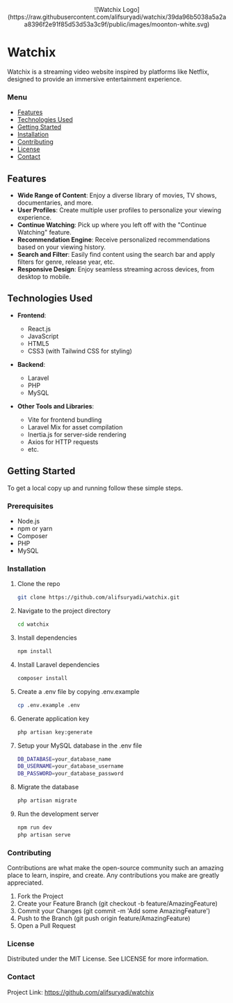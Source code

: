 <div style="text-align:center;">
    ![Watchix Logo](https://raw.githubusercontent.com/alifsuryadi/watchix/39da96b5038a5a2aa8396f2e91f85d53d53a3c9f/public/images/moonton-white.svg)
</div>

# Watchix

Watchix is a streaming video website inspired by platforms like Netflix, designed to provide an immersive entertainment experience.

### Menu

-   [Features](#Features)
-   [Technologies Used](#Technologies-Used)
-   [Getting Started](#Getting-Started)
-   [Installation](#Installation)
-   [Contributing](#Contributing)
-   [License](#License)
-   [Contact](#Contact)

## Features

-   **Wide Range of Content**: Enjoy a diverse library of movies, TV shows, documentaries, and more.
-   **User Profiles**: Create multiple user profiles to personalize your viewing experience.
-   **Continue Watching**: Pick up where you left off with the "Continue Watching" feature.
-   **Recommendation Engine**: Receive personalized recommendations based on your viewing history.
-   **Search and Filter**: Easily find content using the search bar and apply filters for genre, release year, etc.
-   **Responsive Design**: Enjoy seamless streaming across devices, from desktop to mobile.

## Technologies Used

-   **Frontend**:

    -   React.js
    -   JavaScript
    -   HTML5
    -   CSS3 (with Tailwind CSS for styling)

-   **Backend**:

    -   Laravel
    -   PHP
    -   MySQL

-   **Other Tools and Libraries**:
    -   Vite for frontend bundling
    -   Laravel Mix for asset compilation
    -   Inertia.js for server-side rendering
    -   Axios for HTTP requests
    -   etc.

## Getting Started

To get a local copy up and running follow these simple steps.

### Prerequisites

-   Node.js
-   npm or yarn
-   Composer
-   PHP
-   MySQL

### Installation

1. Clone the repo
    ```sh
    git clone https://github.com/alifsuryadi/watchix.git
    ```
2. Navigate to the project directory
    ```sh
    cd watchix
    ```
3. Install dependencies
    ```sh
    npm install
    ```
4. Install Laravel dependencies
    ```sh
    composer install
    ```
5. Create a .env file by copying .env.example
    ```sh
    cp .env.example .env
    ```
6. Generate application key
    ```sh
    php artisan key:generate
    ```
7. Setup your MySQL database in the .env file
    ```sh
    DB_DATABASE=your_database_name
    DB_USERNAME=your_database_username
    DB_PASSWORD=your_database_password
    ```
8. Migrate the database
    ```sh
    php artisan migrate
    ```
9. Run the development server
    ```sh
    npm run dev
    php artisan serve
    ```

### Contributing

Contributions are what make the open-source community such an amazing place to learn, inspire, and create. Any contributions you make are greatly appreciated.

1. Fork the Project
2. Create your Feature Branch (git checkout -b feature/AmazingFeature)
3. Commit your Changes (git commit -m 'Add some AmazingFeature')
4. Push to the Branch (git push origin feature/AmazingFeature)
5. Open a Pull Request

### License

Distributed under the MIT License. See LICENSE for more information.

### Contact

Project Link: https://github.com/alifsuryadi/watchix

